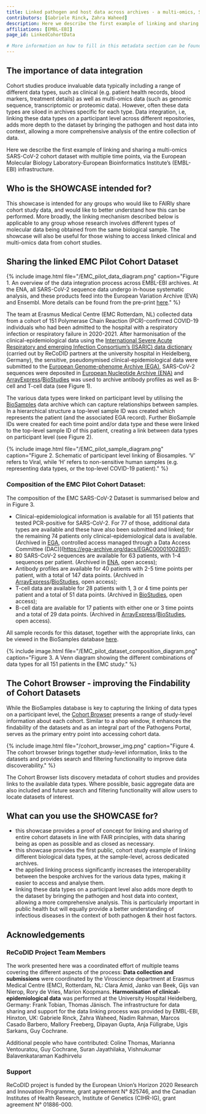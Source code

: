 ```yaml
---
title: Linked pathogen and host data across archives - a multi-omics, SARS-CoV-2 cohort case study
contributors: [Gabriele Rinck, Zahra Waheed] 
description: Here we describe the first example of linking and sharing a COVID-19, multi-omics cohort data set via the EMBL-EBI infrastructure. 
affiliations: [EMBL-EBI]
page_id: LinkedCohortData

# More information on how to fill in this metadata section can be found here https://www.infectious-diseases-toolkit.org/contribute/page-metadata
---
```


<!-- Please take in mind our style guide https://www.infectious-diseases-toolkit.org/contribute/style_guide when writing the content of this page. -->

<!--- Showcase pages should detail a particular combination of standards and tools from an infrastructural or domain perspective to tackle infectious diseases related data challenges. --->

## The importance of data integration 

Cohort studies produce invaluable data typically including a range of different data types, such as clinical (e.g. patient health records, blood markers, treatment details) as well as multi-omics data (such as genomic sequence, transcriptomic or proteomic data). However, often these data types are siloed in archives specific for each type. Data integration, i.e, linking these data types on a participant level across different repositories, adds more depth to the dataset by bringing the pathogen and host data into context, allowing a more comprehensive analysis of the entire collection of data.     

Here we describe the first example of linking and sharing a multi-omics SARS-CoV-2 cohort dataset with multiple time points, via the European Molecular Biology Laboratory-European Bioinformatics Institute’s (EMBL-EBI) infrastructure. 


## Who is the SHOWCASE intended for?

This showcase is intended for any groups who would like to FAIRly share cohort study data, and would like to better understand how this can be performed. More broadly, the linking mechanism described below is applicable to any group whose research involves different types of molecular data being obtained from the same biological sample. 
The showcase will also be useful for those wishing to access linked clinical and multi-omics data from cohort studies. 

## Sharing the linked EMC Pilot Cohort Dataset

{% include image.html file="/EMC_pilot_data_diagram.png" caption="Figure 1. An overview of the data integration process across EMBL-EBI archives. At the ENA, all SARS-CoV-2 sequence data undergo in-house systematic analysis, and these products feed into the European Variation Archive (EVA) and Ensembl. More details can be found from the pre-print [here](https://www.biorxiv.org/content/10.1101/2023.04.19.537514v2.full.pdf)." %}

The team at Erasmus Medical Centre (EMC Rotterdam, NL) collected data from a cohort of 151 Polymerase Chain Reaction (PCR)-confirmed COVID-19 individuals who had been admitted to the hospital with a respiratory infection or respiratory failure in 2020-2021. After harmonisation of the clinical-epidemiological data using the [International Severe Acute Respiratory and emerging Infection Consortium’s (ISARIC) data dictionary](https://isaric.org/document/covid-19-crf/) (carried out by ReCoDID partners at the university hospital in Heidelberg, Germany), the sensitive, pseudonymised clinical-epidemiological data were submitted to the [European Genome-phenome Archive (EGA)](https://ega-archive.org/), SARS-CoV-2 sequences were deposited in [European Nucleotide Archive (ENA)](https://www.ebi.ac.uk/ena/browser/home) and [ArrayExpress](https://www.ebi.ac.uk/biostudies/arrayexpress)/[BioStudies](https://www.ebi.ac.uk/biostudies/) was used to archive antibody profiles as well as B-cell and T-cell data (see Figure 1). 

The various data types were linked on participant level by utilising the [BioSamples](https://www.ebi.ac.uk/biosamples/) data archive which can capture relationships between samples. In a hierarchical structure a top-level sample ID was created which represents the patient (and the associated EGA record). Further BioSample IDs were created for each time point and/or data type and these were linked to the top-level sample ID of this patient, creating a link between data types on participant level (see Figure 2). 

{% include image.html file="/EMC_pilot_sample_diagram.png" caption="Figure 2. Schematic of participant level linking of Biosamples. ‘V’ refers to Viral, while ‘H’ refers to non-sensitive human samples (e.g. representing data types, or the top-level COVID-19 patient)." %}

### Composition of the EMC Pilot Cohort Dataset:

The composition of the EMC SARS-CoV-2 Dataset is summarised below and in Figure 3.    

- Clinical-epidemiological information is available for all 151 patients that tested PCR-positive for SARS-CoV-2. For 77 of those, additional data types are available and these have also been submitted and linked; for the remaining 74 patients only clinical-epidemiological data is available. (Archived in [EGA](https://ega-archive.org/), controlled access managed through a Data Access Committee (DAC)](https://ega-archive.org/dacs/EGAC00001002851);
- 80 SARS-CoV-2 sequences are available for 63 patients, with 1-4 sequences per patient. (Archived in [ENA](https://www.ebi.ac.uk/ena/browser/home), open access);
- Antibody profiles are available for 40 patients with 2-5 time points per patient, with a total of 147 data points. (Archived in [ArrayExpress](https://www.ebi.ac.uk/biostudies/arrayexpress)/[BioStudies](https://www.ebi.ac.uk/biostudies/), open access);
- T-cell data are available for 28 patients with 1, 3 or 4 time points per patient and a total of 51 data points. (Archived in [BioStudies](https://www.ebi.ac.uk/biostudies/), open access);
- B-cell data are available for 17 patients with either one or 3 time points and a total of 29 data points. (Archived in [ArrayExpress](https://www.ebi.ac.uk/biostudies/arrayexpress)/[BioStudies](https://www.ebi.ac.uk/biostudies/), open access).

All sample records for this dataset, together with the appropriate links, can be viewed in the BioSamples database [here](https://www.ebi.ac.uk/biosamples/samples?text=ReCoDID+COVID-19+pilot+study).

{% include image.html file="/EMC_pilot_dataset_composition_diagram.png" caption="Figure 3. A Venn diagram showing the different combinations of data types for all 151 patients in the EMC study." %}


## The Cohort Browser - improving the Findability of Cohort Datasets

While the BioSamples database is key to capturing the linking of data types on a participant level, the [Cohort Browser](https://www.pathogensportal.org/) presents a range of study-level information about each cohort. Similar to a shop window, it enhances the findability of the datasets and as an integral part of the Pathogens Portal, serves as the primary entry point into accessing cohort data.

{% include image.html file="/cohort_browser_img.png" caption="Figure 4. The cohort browser brings together study-level information, links to the datasets and provides search and filtering functionality to improve data discoverability." %}

The Cohort Browser lists discovery metadata of cohort studies and provides links to the available data types. Where possible, basic aggregate data are also included and future search and filtering functionality will allow users to locate datasets of interest. 

## What can you use the SHOWCASE for?

- this showcase provides a proof of concept for linking and sharing of entire cohort datasets in line with FAIR principles, with data sharing being as open as possible and as closed as necessary. 
- this showcase provides the first public, cohort study example of linking different biological data types, at the sample-level, across dedicated archives.
- the applied linking process significantly increases the interoperability between the bespoke archives for the various data types, making it easier to access and analyse them.
- linking these data types on a participant level also adds more depth to the dataset by bringing the pathogen and host data into context, allowing a more comprehensive analysis.
This is particularly important in public health but will equally provide a better understanding of infectious diseases in the context of both pathogen & their host factors.

## Acknowledgements
### ReCoDID Project Team Members
The work presented here was a coordinated effort of multiple teams covering the different aspects of the process: 
**Data collection and submissions** were coordinated by the Viroscience department at Erasmus Medical Centre (EMC), Rotterdam, NL:
Clara Amid, Janko van Beek, Gijs van Nierop, Rory de Vries, Marion Koopmans.
**Harmonisation of clinical-epidemiological data** was performed at the University Hospital Heidelberg, Germany:
Frank Tobian, Thomas Jänisch. 
The infrastructure for data sharing and support for the data linking process was provided by EMBL-EBI, Hinxton, UK:
Gabriele Rinck, Zahra Waheed, Nadim Rahman, Marcos Casado Barbero, Mallory Freeberg, Dipayan Gupta, Anja Füllgrabe, Ugis Sarkans, Guy Cochrane.

Additional people who have contributed:
Coline Thomas, Marianna Ventouratou, Guy Cochrane, Suran Jayathilaka, Vishnukumar Balavenkataraman Kadhirvelu

### Support
ReCoDID project is funded by the European Union’s Horizon 2020 Research and Innovation Programme, grant agreement N° 825746, and the Canadian Institutes of Health Research, Institute of Genetics (CIHR-IG), grant agreement N° 01886-000.

